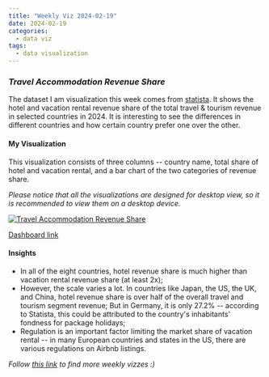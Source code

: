 ```yaml
---
title: "Weekly Viz 2024-02-19"
date: 2024-02-19
categories:
  - data viz
tags:
  - data visualization
---
```


### *Travel Accommodation Revenue Share*

The dataset I am visualization this week comes from [statista](https://www.statista.com/chart/31748/share-of-vacation-rentals-and-hotel-revenue-of-total-travel-tourism-revenue-in-selected-countries/). It shows the hotel and vacation rental revenue share of the total travel & tourism revenue in selected countries in 2024. It is interesting to see the differences in different countries and how certain country prefer one over the other.  

#### My Visualization

This visualization consists of three columns -- country name, total share of hotel and vacation rental, and a bar chart of the two categories of revenue share.  

*Please notice that all the visualizations are designed for desktop view, so it is recommended to view them on a desktop device.*  

<div class='tableauPlaceholder' id='viz1708383833116' style='position: relative'>
  <noscript><a href='#'>
    <img alt='Travel Accommodation Revenue Share ' src='https:&#47;&#47;public.tableau.com&#47;static&#47;images&#47;20&#47;20240219TravelAccommodationRevenueShare&#47;TravelAccommodationRevenueShare&#47;1_rss.png' style='border: none' />
  </a></noscript>
  <object class='tableauViz'  style='display:none;'>
    <param name='host_url' value='https%3A%2F%2Fpublic.tableau.com%2F' />
    <param name='embed_code_version' value='3' /> 
    <param name='site_root' value='' />
    <param name='name' value='20240219TravelAccommodationRevenueShare&#47;TravelAccommodationRevenueShare' />
    <param name='tabs' value='no' />
    <param name='toolbar' value='yes' />
    <param name='static_image' value='https:&#47;&#47;public.tableau.com&#47;static&#47;images&#47;20&#47;20240219TravelAccommodationRevenueShare&#47;TravelAccommodationRevenueShare&#47;1.png' />
    <param name='animate_transition' value='yes' />
    <param name='display_static_image' value='yes' />
    <param name='display_spinner' value='yes' />
    <param name='display_overlay' value='yes' />
    <param name='display_count' value='yes' />
    <param name='language' value='en-US' />
    <param name='filter' value='publish=yes' />
  </object></div>       
  <script type='text/javascript'>        
    var divElement = document.getElementById('viz1708383833116');     
    var vizElement = divElement.getElementsByTagName('object')[0];        
    if ( divElement.offsetWidth > 800 ) { vizElement.style.width='800px';vizElement.style.height='627px';} else if ( divElement.offsetWidth > 500 ) { vizElement.style.width='800px';vizElement.style.height='627px';} else { vizElement.style.width='100%';vizElement.style.height='877px';}          
    var scriptElement = document.createElement('script');               
    scriptElement.src = 'https://public.tableau.com/javascripts/api/viz_v1.js';            
    vizElement.parentNode.insertBefore(scriptElement, vizElement);             
  </script>

[Dashboard link](https://public.tableau.com/views/20240219TravelAccommodationRevenueShare/TravelAccommodationRevenueShare?:language=en-US&publish=yes&:sid=&:display_count=n&:origin=viz_share_link)
  
#### Insights
* In all of the eight countries, hotel revenue share is much higher than vacation rental revenue share (at least 2x);
* However, the scale varies a lot. In countries like Japan, the US, the UK, and China, hotel revenue share is over half of the overall travel and tourism segment revenue; But in Germany, it is only 27.2% -- according to Statista, this could be attributed to the country's inhabitants' fondness for package holidays;
* Regulation is an important factor limiting the market share of vacation rental -- in many European countries and states in the US, there are various regulations on Airbnb listings.  
  
*Follow [this link](https://yudong-94.github.io/personal-website/project/WeeklyViz2024/) to find more weekly vizzes :)*
